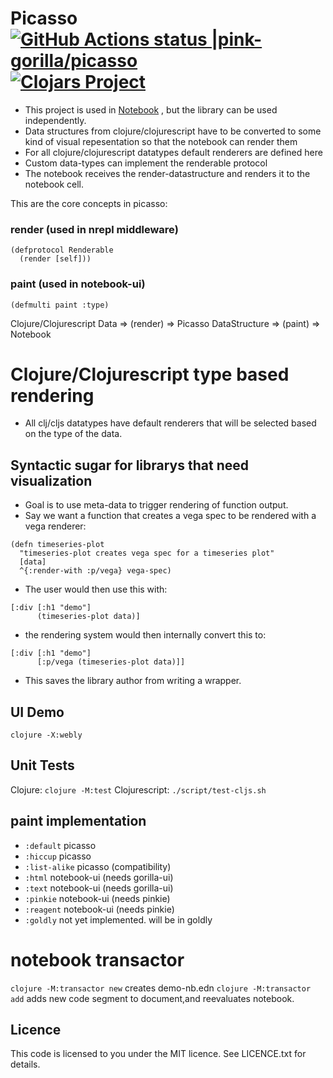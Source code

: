 # Picasso [![GitHub Actions status |pink-gorilla/picasso](https://github.com/pink-gorilla/picasso/workflows/CI/badge.svg)](https://github.com/pink-gorilla/picasso/actions?workflow=CI)[![Clojars Project](https://img.shields.io/clojars/v/org.pinkgorilla/picasso.svg)](https://clojars.org/org.pinkgorilla/picasso)

- This project is used in [Notebook](https://github.com/pink-gorilla/notebook) ,
  but the library can be used independently.
- Data structures from clojure/clojurescript have to be converted to some kind
of visual repesentation so that the notebook can render them
- For all clojure/clojurescript datatypes default renderers are defined here
- Custom data-types can implement the renderable protocol 
- The notebook receives the render-datastructure and renders it to the notebook cell.

This are the core concepts in picasso:

###  render (used in nrepl middleware)
```
(defprotocol Renderable
  (render [self]))
```

### paint (used in notebook-ui)
```
(defmulti paint :type)
```

Clojure/Clojurescript Data => (render) => Picasso DataStructure => (paint) => Notebook


# Clojure/Clojurescript type based rendering

- All clj/cljs datatypes have default renderers that will be selected based on 
  the type of the data.

## Syntactic sugar for librarys that need visualization

- Goal is to use meta-data to trigger rendering of function output.
- Say we want a function that creates a vega spec to be rendered with a vega renderer:

```
(defn timeseries-plot 
  "timeseries-plot creates vega spec for a timeseries plot"
  [data] 
  ^{:render-with :p/vega} vega-spec)
```

- The user would then use this with:

```
[:div [:h1 "demo"]
      (timeseries-plot data)]
```

- the rendering system would then internally convert this to:

```
[:div [:h1 "demo"]
      [:p/vega (timeseries-plot data)]]
```

- This saves the library author from writing a wrapper.

## UI Demo

```
clojure -X:webly
```

## Unit Tests 

Clojure: `clojure -M:test`
Clojurescript: `./script/test-cljs.sh`

## paint implementation
- `:default` picasso
- `:hiccup`  picasso
- `:list-alike` picasso (compatibility)
- `:html` notebook-ui (needs gorilla-ui)
- `:text` notebook-ui (needs gorilla-ui)
- `:pinkie` notebook-ui (needs pinkie)
- `:reagent` notebook-ui (needs pinkie)
- `:goldly` not yet implemented. will be in goldly 
  
# notebook transactor

`clojure -M:transactor new` creates demo-nb.edn
`clojure -M:transactor add` adds new code segment to document,and reevaluates notebook.

## Licence

This code is licensed to you under the MIT licence. See LICENCE.txt for details.
